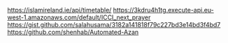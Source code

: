 https://islamireland.ie/api/timetable/
https://3kdru4h1tg.execute-api.eu-west-1.amazonaws.com/default/ICCI_next_prayer
https://gist.github.com/salahusama/3182a141818f79c227bd3e14bd3f4bd7
https://github.com/shenhab/Automated-Azan